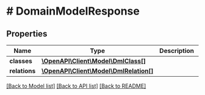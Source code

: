 # # DomainModelResponse

## Properties

Name | Type | Description | Notes
------------ | ------------- | ------------- | -------------
**classes** | [**\OpenAPI\Client\Model\DmlClass[]**](DmlClass.md) |  | [optional]
**relations** | [**\OpenAPI\Client\Model\DmlRelation[]**](DmlRelation.md) |  | [optional]

[[Back to Model list]](../../README.md#models) [[Back to API list]](../../README.md#endpoints) [[Back to README]](../../README.md)
